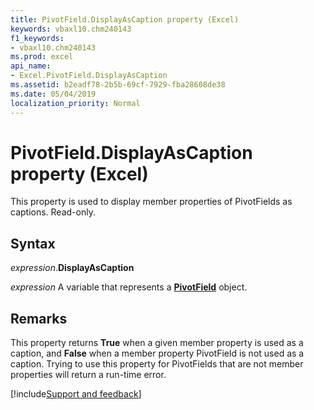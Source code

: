 ```yaml
---
title: PivotField.DisplayAsCaption property (Excel)
keywords: vbaxl10.chm240143
f1_keywords:
- vbaxl10.chm240143
ms.prod: excel
api_name:
- Excel.PivotField.DisplayAsCaption
ms.assetid: b2eadf78-2b5b-69cf-7929-fba28608de38
ms.date: 05/04/2019
localization_priority: Normal
---
```



# PivotField.DisplayAsCaption property (Excel)

This property is used to display member properties of PivotFields as captions. Read-only.


## Syntax

_expression_.**DisplayAsCaption**

_expression_ A variable that represents a **[PivotField](Excel.PivotField.md)** object.


## Remarks

This property returns **True** when a given member property is used as a caption, and **False** when a member property PivotField is not used as a caption. Trying to use this property for PivotFields that are not member properties will return a run-time error.




[!include[Support and feedback](~/includes/feedback-boilerplate.md)]